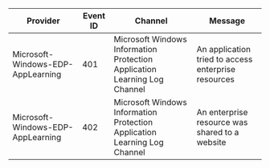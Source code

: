 Provider                           |  Event ID  |  Channel                                                                    |  Message
-----------------------------------|------------|-----------------------------------------------------------------------------|-----------------------------------------------------
Microsoft-Windows-EDP-AppLearning  |  401       |  Microsoft Windows Information Protection Application Learning Log Channel  |  An application tried to access enterprise resources
Microsoft-Windows-EDP-AppLearning  |  402       |  Microsoft Windows Information Protection Application Learning Log Channel  |  An enterprise resource was shared to a website